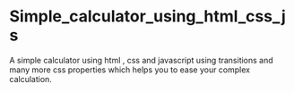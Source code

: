 # Simple_calculator_using_html_css_js

A simple calculator using html , css and javascript using transitions and many more css properties which helps you to ease your complex calculation.
